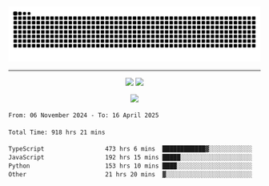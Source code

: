 <div align="center">
  <picture>
      <source
    media="(prefers-color-scheme: dark)"
      srcset="https://raw.githubusercontent.com/platane/snk/output/github-contribution-grid-snake-dark.svg"
      />
    <source
      media="(prefers-color-scheme: light)"
      srcset="https://raw.githubusercontent.com/xct007/xct007/output/github-contribution-grid-snake.svg"
      />
    <img
      alt="Snake"
      src="https://raw.githubusercontent.com/xct007/xct007/output/github-contribution-grid-snake.svg"
      />
  </picture>

</div>

___
<p align="center">
  <img src="https://readme-stats-blush-eta.vercel.app/api/top-langs/?username=xct007&layout=compact" />
  <img src="https://readme-stats-blush-eta.vercel.app/api?username=xct007&show_icons=true&theme=transparent&hide_title=true&include_all_commits=true" />
</p>

<p align="center">
  <img src="https://github-profile-trophy.vercel.app/?username=xct007&no-bg=true&rank=S,SS,SSS,A,AA,AAA,UNKNOWN,SECRET&row=3&title=-Followers,-Stars&margin-w=15&margin-h=15&column=2" />
</p>
<!--START_SECTION:waka-->

```txt
From: 06 November 2024 - To: 16 April 2025

Total Time: 918 hrs 21 mins

TypeScript                 473 hrs 6 mins  ████████████▓░░░░░░░░░░░░   50.35 %
JavaScript                 192 hrs 15 mins █████░░░░░░░░░░░░░░░░░░░░   20.46 %
Python                     153 hrs 10 mins ████░░░░░░░░░░░░░░░░░░░░░   16.30 %
Other                      21 hrs 20 mins  ▓░░░░░░░░░░░░░░░░░░░░░░░░   02.27 %
```

<!--END_SECTION:waka-->
